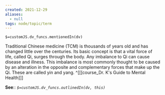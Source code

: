 ```yaml
---
created: 2021-12-29 
aliases:
  - null
tags: node/topic/term
---
```

`$=customJS.dv_funcs.mentionedIn(dv)`

Traditional Chinese medicine (TCM) is thousands of years old and has changed little over the centuries. Its basic concept is that a vital force of life, called Qi, surges through the body. Any imbalance to Qi can cause disease and illness. This imbalance is most commonly thought to be caused by an alteration in the opposite and complementary forces that make up the Qi. These are called yin and yang.
 ^[[[course_Dr. K's Guide to Mental Health]]]

**See**::
*`$=customJS.dv_funcs.outlinedIn(dv, this)`*